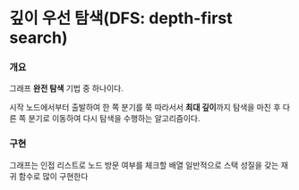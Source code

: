 # 깊이 우선 탐색(DFS: depth-first search)

### 개요

그래프 **완전 탐색** 기법 중 하나이다.<br>

시작 노드에서부터 출발하여 한 쪽 분기를 쭉 따라서서 **최대 깊이**까지 탐색을 마친 후 다른 쪽 분기로 이동하여 다시 탐색을 수행하는 알고리즘이다.<br>

### 구현

그래프는 인접 리스트로
노드 방문 여부를 체크할 배열
일반적으로 스택 성질을 갖는 재귀 함수로 많이 구현한다
